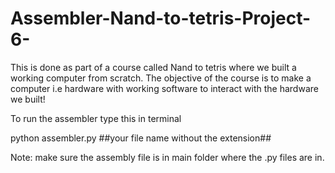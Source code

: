 # Assembler-Nand-to-tetris-Project-6-
This is done as part of a course called Nand to tetris where we built a working computer from scratch. The objective of the course is to make a computer i.e hardware with working software to interact with the hardware we built!

To run the assembler type this in terminal

python assembler.py ##your file name without the extension##

Note: make sure the assembly file is in main folder where the .py files are in.

